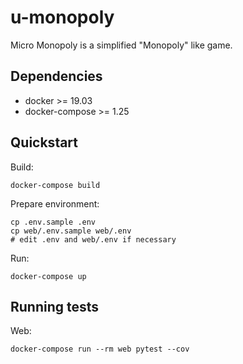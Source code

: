 # u-monopoly
Micro Monopoly is a simplified "Monopoly" like game.

## Dependencies

- docker >= 19.03
- docker-compose >= 1.25

## Quickstart

Build:

```shell script
docker-compose build
```

Prepare environment:

```shell script
cp .env.sample .env
cp web/.env.sample web/.env
# edit .env and web/.env if necessary 
```

Run:

```shell script
docker-compose up
```

## Running tests

Web:

```shell script
docker-compose run --rm web pytest --cov
```
